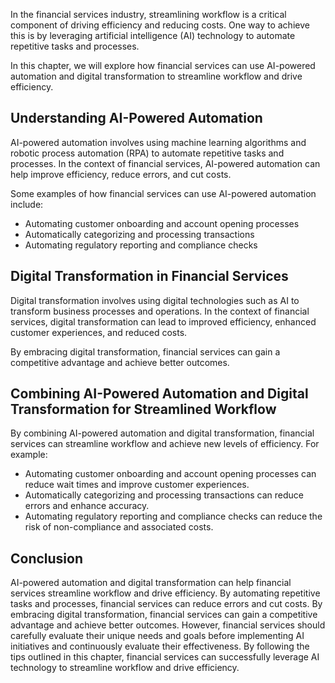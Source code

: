 
In the financial services industry, streamlining workflow is a critical component of driving efficiency and reducing costs. One way to achieve this is by leveraging artificial intelligence (AI) technology to automate repetitive tasks and processes.

In this chapter, we will explore how financial services can use AI-powered automation and digital transformation to streamline workflow and drive efficiency.

Understanding AI-Powered Automation
-----------------------------------

AI-powered automation involves using machine learning algorithms and robotic process automation (RPA) to automate repetitive tasks and processes. In the context of financial services, AI-powered automation can help improve efficiency, reduce errors, and cut costs.

Some examples of how financial services can use AI-powered automation include:

* Automating customer onboarding and account opening processes
* Automatically categorizing and processing transactions
* Automating regulatory reporting and compliance checks

Digital Transformation in Financial Services
--------------------------------------------

Digital transformation involves using digital technologies such as AI to transform business processes and operations. In the context of financial services, digital transformation can lead to improved efficiency, enhanced customer experiences, and reduced costs.

By embracing digital transformation, financial services can gain a competitive advantage and achieve better outcomes.

Combining AI-Powered Automation and Digital Transformation for Streamlined Workflow
-----------------------------------------------------------------------------------

By combining AI-powered automation and digital transformation, financial services can streamline workflow and achieve new levels of efficiency. For example:

* Automating customer onboarding and account opening processes can reduce wait times and improve customer experiences.
* Automatically categorizing and processing transactions can reduce errors and enhance accuracy.
* Automating regulatory reporting and compliance checks can reduce the risk of non-compliance and associated costs.

Conclusion
----------

AI-powered automation and digital transformation can help financial services streamline workflow and drive efficiency. By automating repetitive tasks and processes, financial services can reduce errors and cut costs. By embracing digital transformation, financial services can gain a competitive advantage and achieve better outcomes. However, financial services should carefully evaluate their unique needs and goals before implementing AI initiatives and continuously evaluate their effectiveness. By following the tips outlined in this chapter, financial services can successfully leverage AI technology to streamline workflow and drive efficiency.
